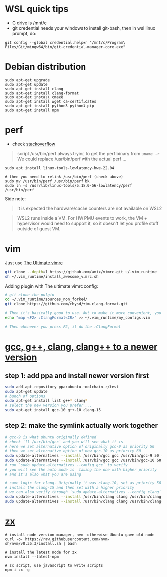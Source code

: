 
# WSL quick tips

- C drive is /mnt/c
- git credential needs your windows to install git-bash, then in wsl linux prompt, do:

```
git config --global credential.helper "/mnt/c/Program\ Files/Git/mingw64/bin/git-credential-manager-core.exe"
```

# Debian distribution

```
sudo apt-get upgrade
sudo apt-get update
sudo apt-get install clang
sudo apt-get install clang-format
sudo apt-get install cmake
sudo apt-get install wget ca-certificates
sudo apt-get install python3 python3-pip
sudo apt-get install npm
```

# perf

- check [stackoverflow](https://stackoverflow.com/a/74361501/4924135)
> script /usr/bin/perf always trying to get the perf binary from `uname -r`
> We could replace /usr/bin/perf with the actual perf ...

```
sudo apt install linux-tools-lowlatency-hwe-22.04

# then you need to relink /usr/bin/perf (check above)
sudo mv /usr/bin/perf /usr/bin/perf.bk
sudo ln -s /usr/lib/linux-tools/5.15.0-56-lowlatency/perf /usr/bin/perf
```

Side note:

> It is expected the hardware/cache counters are not available on WSL2

> WSL2 runs inside a VM. For HW PMU events to work, the VM + hypervisor would need to support it, so it doesn't let you profile stuff outside of guest VM.

# vim

Just use [The Ultimate vimrc](https://github.com/amix/vimrc)

```bash
git clone --depth=1 https://github.com/amix/vimrc.git ~/.vim_runtime
sh ~/.vim_runtime/install_awesome_vimrc.sh
```

Adding plugin with The ultimate vimrc config:

```bash
# git clone the pulgin
cd ~/.vim_runtime/sources_non_forked/
git clone https://github.com/rhysd/vim-clang-format.git

# Then it's basically good to use. But to make it more convenient, you can add to local config file:
echo "map <F2> :ClangFormat<CR>" >> ~/.vim_runtime/my_configs.vim

# Then whenever you press F2, it do the :ClangFormat
```

# [gcc, g++, clang, clang++ to a newer version](https://azrael.digipen.edu/~mmead/www/mg/update-compilers/index.html)

## step 1: add ppa and install newer version first

```bash
sudo add-apt-repository ppa:ubuntu-toolchain-r/test
sudo apt-get update
# bunch of options
sudo apt-get install list g++* clang*
# select the new version you prefer ...
sudo apt-get install gcc-10 g++-10 clang-15
```
## step 2: make the symlink actually work together

```bash
# gcc-9 is what ubuntu originally defined
# check `ll /usr/bin/gcc` and you will see what it is
# here we set alternative option of originally gcc-9 as priority 50
# then we set alternative option of new gcc-10 as priority 60
sudo update-alternatives --install /usr/bin/gcc gcc /usr/bin/gcc-9 50 --slave /usr/bin/g++ g++ /usr/bin/g++-9
sudo update-alternatives --install /usr/bin/gcc gcc /usr/bin/gcc-10 60 --slave /usr/bin/g++ g++ /usr/bin/g++-10
# run `sudo update-alternatives --config gcc` to verify
# you will see the auto mode is  taking the one with higher priority
# and it's also what you are using

# same logic for clang. Originally it was clang-10, set as priority 50
# install the clang-15 and then set with a higher priority
# we can also verify through `sudo update-alternatives --config clang`
sudo update-alternatives --install /usr/bin/clang clang /usr/bin/clang-10 50 --slave /usr/bin/clang++ clang++ /usr/bin/clang++-10
sudo update-alternatives --install /usr/bin/clang clang /usr/bin/clang-15 60 --slave /usr/bin/clang++ clang++ /usr/bin/clang++-15
```

# [zx](https://github.com/google/zx)

```
# install node version manager, nvm, otherwise Ubuntu gave old node
curl -o- https://raw.githubusercontent.com/nvm-sh/nvm/v0.35.3/install.sh | bash

# install the latest node for zx
nvm install --latest-npm

# zx script, use javascript to write scripts
npm i zx -g
```